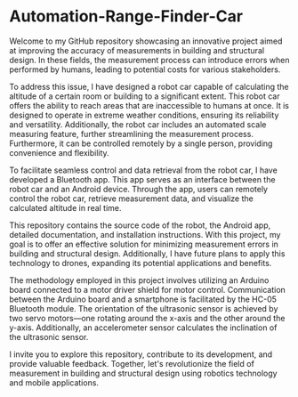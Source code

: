 # Automation-Range-Finder-Car

Welcome to my GitHub repository showcasing an innovative project aimed at improving the accuracy of measurements in building and structural design. In these fields, the measurement process can introduce errors when performed by humans, leading to potential costs for various stakeholders.

To address this issue, I have designed a robot car capable of calculating the altitude of a certain room or building to a significant extent. This robot car offers the ability to reach areas that are inaccessible to humans at once. It is designed to operate in extreme weather conditions, ensuring its reliability and versatility. Additionally, the robot car includes an automated scale measuring feature, further streamlining the measurement process. Furthermore, it can be controlled remotely by a single person, providing convenience and flexibility.

To facilitate seamless control and data retrieval from the robot car, I have developed a Bluetooth app. This app serves as an interface between the robot car and an Android device. Through the app, users can remotely control the robot car, retrieve measurement data, and visualize the calculated altitude in real time.

This repository contains the source code of the robot, the Android app, detailed documentation, and installation instructions. With this project, my goal is to offer an effective solution for minimizing measurement errors in building and structural design. Additionally, I have future plans to apply this technology to drones, expanding its potential applications and benefits.

The methodology employed in this project involves utilizing an Arduino board connected to a motor driver shield for motor control. Communication between the Arduino board and a smartphone is facilitated by the HC-05 Bluetooth module. The orientation of the ultrasonic sensor is achieved by two servo motors—one rotating around the x-axis and the other around the y-axis. Additionally, an accelerometer sensor calculates the inclination of the ultrasonic sensor.
 
I invite you to explore this repository, contribute to its development, and provide valuable feedback. Together, let's revolutionize the field of measurement in building and structural design using robotics technology and mobile applications.
